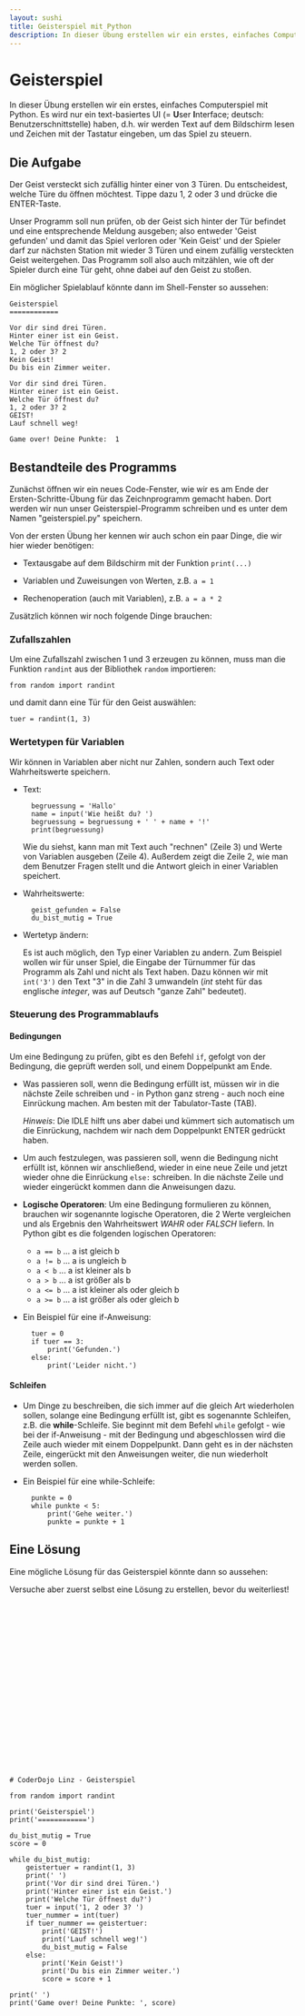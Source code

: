 ```yaml
---
layout: sushi
title: Geisterspiel mit Python
description: In dieser Übung erstellen wir ein erstes, einfaches Computerspiel mit Python.
---
```



# Geisterspiel

In dieser Übung erstellen wir ein erstes, einfaches Computerspiel mit Python.
Es wird nur ein text-basiertes UI (= **U**ser **I**nterface; deutsch: Benutzerschnittstelle) haben, d.h. wir werden Text auf dem Bildschirm lesen und Zeichen mit der Tastatur eingeben, um das Spiel zu steuern.


## Die Aufgabe

Der Geist versteckt sich zufällig hinter einer von 3 Türen.
Du entscheidest, welche Türe du öffnen möchtest.
Tippe dazu 1, 2 oder 3 und drücke die ENTER-Taste.

Unser Programm soll nun prüfen, ob der Geist sich hinter der Tür befindet und eine entsprechende Meldung ausgeben; also entweder 'Geist gefunden' und damit das Spiel verloren oder 'Kein Geist' und der Spieler darf zur nächsten Station mit wieder 3 Türen und einem zufällig versteckten Geist weitergehen.
Das Programm soll also auch mitzählen, wie oft der Spieler durch eine Tür geht, ohne dabei auf den Geist zu stoßen.

Ein möglicher Spielablauf könnte dann im Shell-Fenster so aussehen:

	Geisterspiel
	============
 
	Vor dir sind drei Türen.
	Hinter einer ist ein Geist.
	Welche Tür öffnest du?
	1, 2 oder 3? 2
	Kein Geist!
	Du bis ein Zimmer weiter.
 
	Vor dir sind drei Türen.
	Hinter einer ist ein Geist.
	Welche Tür öffnest du?
	1, 2 oder 3? 2
	GEIST!
	Lauf schnell weg!

	Game over! Deine Punkte:  1


## Bestandteile des Programms

Zunächst öffnen wir ein neues Code-Fenster, wie wir es am Ende der Ersten-Schritte-Übung für das Zeichnprogramm gemacht haben.
Dort werden wir nun unser Geisterspiel-Programm schreiben und es unter dem Namen "geisterspiel.py" speichern.

Von der ersten Übung her kennen wir auch schon ein paar Dinge, die wir hier wieder benötigen:

* Textausgabe auf dem Bildschirm mit der Funktion `print(...)`

* Variablen und Zuweisungen von Werten, z.B. `a = 1`

* Rechenoperation (auch mit Variablen), z.B. `a = a * 2`

Zusätzlich können wir noch folgende Dinge brauchen:


### Zufallszahlen

Um eine Zufallszahl zwischen 1 und 3 erzeugen zu können, muss man die Funktion `randint` aus der Bibliothek `random` importieren:

	from random import randint

und damit dann eine Tür für den Geist auswählen:

	tuer = randint(1, 3)

### Wertetypen für Variablen

Wir können in Variablen aber nicht nur Zahlen, sondern auch Text oder Wahrheitswerte speichern.

* Text:
	
		begruessung = 'Hallo'
		name = input('Wie heißt du? ')
		begruessung = begruessung + ' ' + name + '!'
		print(begruessung)

	Wie du siehst, kann man mit Text auch "rechnen" (Zeile 3) und Werte von Variablen ausgeben (Zeile 4).
	Außerdem zeigt die Zeile 2, wie man dem Benutzer Fragen stellt und die Antwort gleich in einer Variablen speichert.

* Wahrheitswerte:

		geist_gefunden = False
		du_bist_mutig = True

* Wertetyp ändern:

	Es ist auch möglich, den Typ einer Variablen zu andern. Zum Beispiel wollen wir für unser Spiel, die Eingabe der Türnummer für das Programm als Zahl und nicht als Text haben.
	Dazu können wir mit `int('3')` den Text "3" in die Zahl 3 umwandeln (*int* steht für das englische *integer*, was auf Deutsch "ganze Zahl" bedeutet).


### Steuerung des Programmablaufs


#### **Bedingungen**

Um eine Bedingung zu prüfen, gibt es den Befehl `if`, gefolgt von der Bedingung, die geprüft werden soll, und einem Doppelpunkt am Ende.
	
* Was passieren soll, wenn die Bedingung erfüllt ist, müssen wir in die nächste Zeile schreiben und - in Python ganz streng - auch noch eine Einrückung machen. Am besten mit der Tabulator-Taste (TAB).
		
	*Hinweis*: Die IDLE hilft uns aber dabei und kümmert sich automatisch um die Einrückung, nachdem wir nach dem Doppelpunkt ENTER gedrückt haben.
* Um auch festzulegen, was passieren soll, wenn die Bedingung nicht erfüllt ist, können wir anschließend, wieder in eine neue Zeile und jetzt wieder ohne die Einrückung `else:` schreiben.
	In die nächste Zeile und wieder eingerückt kommen dann die Anweisungen dazu.

* **Logische Operatoren**: Um eine Bedingung formulieren zu können, brauchen wir sogenannte logische Operatoren, die 2 Werte vergleichen und als Ergebnis den Wahrheitswert *WAHR* oder *FALSCH* liefern.
	In Python gibt es die folgenden logischen Operatoren: 
		
	* `a == b` ... a ist gleich b
	* `a != b` ... a is ungleich b
	* `a < b` ... a ist kleiner als b
	* `a > b` ... a ist größer als b
	* `a <= b` ... a ist kleiner als oder gleich b
	* `a >= b` ... a ist größer als oder gleich b

* Ein Beispiel für eine if-Anweisung:
		
		tuer = 0
		if tuer == 3:
			print('Gefunden.')
		else:
			print('Leider nicht.')


#### **Schleifen**
	
* Um Dinge zu beschreiben, die sich immer auf die gleich Art wiederholen sollen, solange eine Bedingung erfüllt ist, gibt es sogenannte Schleifen, z.B. die **while**-Schleife.
	Sie beginnt mit dem Befehl `while` gefolgt - wie bei der if-Anweisung - mit der Bedingung und abgeschlossen wird die Zeile auch wieder mit einem Doppelpunkt.
	Dann geht es in der nächsten Zeile, eingerückt mit den Anweisungen weiter, die nun wiederholt werden sollen.

* Ein Beispiel für eine while-Schleife:

		punkte = 0
		while punkte < 5:
			print('Gehe weiter.')
			punkte = punkte + 1



## Eine Lösung

Eine mögliche Lösung für das Geisterspiel könnte dann so aussehen:

<div class="alert alert-info">Versuche aber zuerst selbst eine Lösung zu erstellen, bevor du weiterliest!</div>

<br />
<br />
<br />
<br />
<br />
<br />
<br />
<br />
<br />
<br />
<br />
<br />
<br />
<br />
<br />
<br />
<br />
<br />

	# CoderDojo Linz - Geisterspiel

	from random import randint

	print('Geisterspiel')
	print('============')

	du_bist_mutig = True
	score = 0

	while du_bist_mutig:
		geistertuer = randint(1, 3)
		print(' ')
		print('Vor dir sind drei Türen.')
		print('Hinter einer ist ein Geist.')
		print('Welche Tür öffnest du?')
		tuer = input('1, 2 oder 3? ')
		tuer_nummer = int(tuer)
		if tuer_nummer == geistertuer:
	        print('GEIST!')
			print('Lauf schnell weg!')
			du_bist_mutig = False
		else:
	        print('Kein Geist!')
			print('Du bis ein Zimmer weiter.')
			score = score + 1

	print(' ')
	print('Game over! Deine Punkte: ', score)


